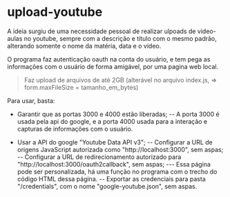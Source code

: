 # upload-youtube
A ideia surgiu de uma necessidade pessoal de realizar ulpoads de video-aulas no youtube, sempre com a descrição e título com o mesmo padrão,
alterando somente o nome da matéria, data e o vídeo.

O programa faz autenticação oauth na conta do usuário, e tem pega as informações com o usuário de forma amigável, por uma pagina web local.

> Faz upload de arquivos de até 2GB (alterável no arquivo index.js, => form.maxFileSize = tamanho_em_bytes)

Para usar, basta:

- Garantir que as portas 3000 e 4000 estão liberadas;
-- A porta 3000 é usada pela api do google, e a porta 4000 usada para a interação e capturas de informações com o usuário.

- Usar a API do google "Youtube Data API v3";
-- Configurar a URL de origens JavaScript autorizada como "http://localhost:3000", sem aspas;
-- Configurar a URL de redirecionamento autorizado para "http://localhost:3000/oauth2callback", sem aspas;
--- Essa página pode ser personalizada, há uma função no programa com o trecho do código HTML dessa página.
-- Exportar as credenciais para pasta "/credentials", com o nome "google-youtube.json", sem aspas.

